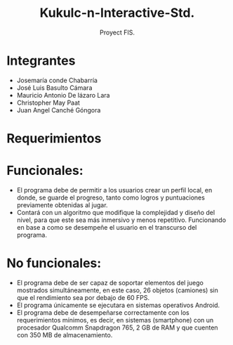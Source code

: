 <h1 align="center">
Kukulc-n-Interactive-Std.
</h1>
<div align="center">
Proyect FIS.

</div>

<a name="top"></a>

# Integrantes

- Josemaría conde Chabarría
- José Luis Basulto Cámara
- Mauricio Antonio De lázaro Lara
- Christopher May Paat
- Juan Angel Canché Góngora

# Requerimientos
# Funcionales:
- El programa debe de permitir a los usuarios crear un perfil local, en donde, se guarde el progreso, tanto como logros y puntuaciones  previamente obtenidas al jugar.
- Contará con un algoritmo que modifique la complejidad y diseño del nivel, para que este sea más inmersivo y menos repetitivo. Funcionando en base a como se desempeñe el usuario en el transcurso del programa.
# No funcionales:
- El programa debe de ser capaz de soportar elementos del juego mostrados simultáneamente, en este caso, 26 objetos (camiones) sin que el rendimiento sea por debajo de 60 FPS.
- El programa únicamente se ejecutara en sistemas operativos Android.
- El programa debe de desempeñarse correctamente con los requerimientos mínimos, es decir, en sistemas (smartphone) con un procesador Qualcomm Snapdragon 765, 2 GB de RAM y que cuenten con 350 MB de almacenamiento.

</div>
